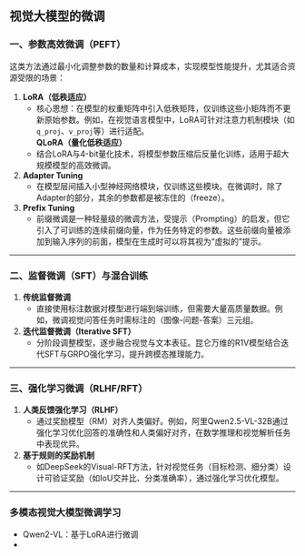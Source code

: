 ## 视觉大模型的微调

### 一、**参数高效微调（PEFT）**  
这类方法通过最小化调整参数的数量和计算成本，实现模型性能提升，尤其适合资源受限的场景：  
1. **LoRA（低秩适应）**  
   - 核心思想：在模型的权重矩阵中引入低秩矩阵，仅训练这些小矩阵而不更新原始参数。例如，在视觉语言模型中，LoRA可针对注意力机制模块（如`q_proj`、`v_proj`等）进行适配。  
   **QLoRA（量化低秩适应）**  
   - 结合LoRA与4-bit量化技术，将模型参数压缩后反量化训练，适用于超大规模模型的高效微调。  
2. **Adapter Tuning**  
   - 在模型层间插入小型神经网络模块，仅训练这些模块。在微调时，除了Adapter的部分，其余的参数都是被冻住的（freeze）。
3. **Prefix Tuning**
   - 前缀微调是一种轻量级的微调方法，受提示（Prompting）的启发，但它引入了可训练的连续前缀向量，作为任务特定的参数。这些前缀向量被添加到输入序列的前面，模型在生成时可以将其视为“虚拟的”提示。

---

### 二、**监督微调（SFT）与混合训练**  
1. **传统监督微调**  
   - 直接使用标注数据对模型进行端到端训练，但需要大量高质量数据。例如，微调视觉问答任务时需标注的（图像-问题-答案）三元组。  
2. **迭代监督微调（Iterative SFT）**  
   - 分阶段调整模型，逐步融合视觉与文本表征。昆仑万维的R1V模型结合迭代SFT与GRPO强化学习，提升跨模态推理能力。  
 
---

### 三、**强化学习微调（RLHF/RFT）**  
1. **人类反馈强化学习（RLHF）**  
   - 通过奖励模型（RM）对齐人类偏好。例如，阿里Qwen2.5-VL-32B通过强化学习优化回答的准确性和人类偏好对齐，在数学推理和视觉解析任务中表现优异。  
2. **基于规则的奖励机制**  
   - 如DeepSeek的Visual-RFT方法，针对视觉任务（目标检测、细分类）设计可验证奖励（如IoU交并比、分类准确率），通过强化学习优化模型。

---

### 多模态视觉大模型微调学习

- Qwen2-VL：基于LoRA进行微调
- 
